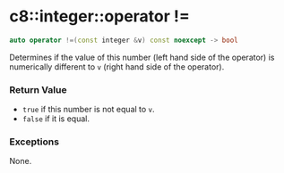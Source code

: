 # c8::integer::operator != #

```cpp
auto operator !=(const integer &v) const noexcept -> bool
```

Determines if the value of this number (left hand side of the operator) is numerically different to `v` (right hand side of the operator).

### Return Value ###

* `true` if this number is not equal to `v`.
* `false` if it is equal.

### Exceptions ###

None.


